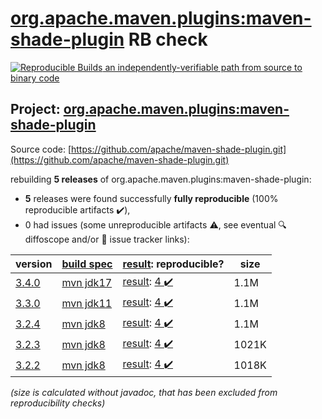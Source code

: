 [org.apache.maven.plugins:maven-shade-plugin](https://search.maven.org/artifact/org.apache.maven.plugins/maven-shade-plugin/) RB check
=======

[![Reproducible Builds](https://reproducible-builds.org/images/logos/rb.svg) an independently-verifiable path from source to binary code](https://reproducible-builds.org/)

## Project: [org.apache.maven.plugins:maven-shade-plugin](https://search.maven.org/artifact/org.apache.maven.plugins/maven-shade-plugin/)

Source code: [https://github.com/apache/maven-shade-plugin.git](https://github.com/apache/maven-shade-plugin.git)

rebuilding **5 releases** of org.apache.maven.plugins:maven-shade-plugin:
- **5** releases were found successfully **fully reproducible** (100% reproducible artifacts :heavy_check_mark:),
- 0 had issues (some unreproducible artifacts :warning:, see eventual :mag: diffoscope and/or :memo: issue tracker links):

| version | [build spec](/BUILDSPEC.md) | [result](https://reproducible-builds.org/docs/jvm/): reproducible? | size |
| -- | --------- | ------ | -- |
| [3.4.0](https://search.maven.org/artifact/org.apache.maven.plugins/maven-shade-plugin/3.4.0/pom) | [mvn jdk17](maven-shade-plugin-3.4.0.buildspec) | [result](maven-shade-plugin-3.4.0.buildinfo): [4 :heavy_check_mark: ](maven-shade-plugin-3.4.0.buildcompare) | 1.1M |
| [3.3.0](https://search.maven.org/artifact/org.apache.maven.plugins/maven-shade-plugin/3.3.0/pom) | [mvn jdk11](maven-shade-plugin-3.3.0.buildspec) | [result](maven-shade-plugin-3.3.0.buildinfo): [4 :heavy_check_mark: ](maven-shade-plugin-3.3.0.buildcompare) | 1.1M |
| [3.2.4](https://search.maven.org/artifact/org.apache.maven.plugins/maven-shade-plugin/3.2.4/pom) | [mvn jdk8](maven-shade-plugin-3.2.4.buildspec) | [result](maven-shade-plugin-3.2.4.buildinfo): [4 :heavy_check_mark: ](maven-shade-plugin-3.2.4.buildcompare) | 1.1M |
| [3.2.3](https://search.maven.org/artifact/org.apache.maven.plugins/maven-shade-plugin/3.2.3/pom) | [mvn jdk8](maven-shade-plugin-3.2.3.buildspec) | [result](maven-shade-plugin-3.2.3.buildinfo): [4 :heavy_check_mark: ](maven-shade-plugin-3.2.3.buildcompare) | 1021K |
| [3.2.2](https://search.maven.org/artifact/org.apache.maven.plugins/maven-shade-plugin/3.2.2/pom) | [mvn jdk8](maven-shade-plugin-3.2.2.buildspec) | [result](maven-shade-plugin-3.2.2.buildinfo): [4 :heavy_check_mark: ](maven-shade-plugin-3.2.2.buildcompare) | 1018K |

<i>(size is calculated without javadoc, that has been excluded from reproducibility checks)</i>
